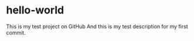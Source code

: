 # hello-world
This is my test project on GitHub
And this is my test description for my first commit. 
